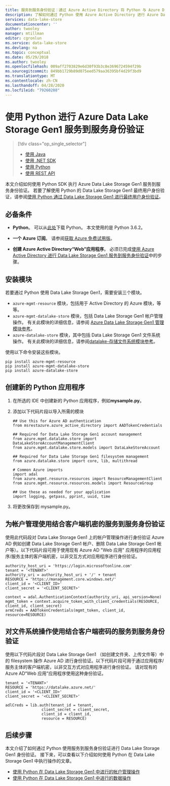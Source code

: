 ```yaml
---
title: 服务到服务身份验证：通过 Azure Active Directory 将 Python 与 Azure Data Lake Storage Gen1 配合使用 | Microsoft Docs
description: 了解如何通过 Python 使用 Azure Active Directory 进行 Azure Data Lake Storage Gen1 服务到服务身份验证
services: data-lake-store
documentationcenter: ''
author: twooley
manager: mtillman
editor: cgronlun
ms.service: data-lake-store
ms.devlang: na
ms.topic: conceptual
ms.date: 05/29/2018
ms.author: twooley
ms.openlocfilehash: 009aff2703829e6d30f93b3c8e3696724594f29b
ms.sourcegitcommit: 849bb1729b89d075eed579aa36395bf4d29f3bd9
ms.translationtype: MT
ms.contentlocale: zh-CN
ms.lasthandoff: 04/28/2020
ms.locfileid: "79260288"
---
```

# <a name="service-to-service-authentication-with-azure-data-lake-storage-gen1-using-python"></a>使用 Python 进行 Azure Data Lake Storage Gen1 服务到服务身份验证
> [!div class="op_single_selector"]
> * [使用 Java](data-lake-store-service-to-service-authenticate-java.md)
> * [使用 .NET SDK](data-lake-store-service-to-service-authenticate-net-sdk.md)
> * [使用 Python](data-lake-store-service-to-service-authenticate-python.md)
> * [使用 REST API](data-lake-store-service-to-service-authenticate-rest-api.md)
> 
>  

本文介绍如何使用 Python SDK 执行 Azure Data Lake Storage Gen1 服务到服务身份验证。 若要了解使用 Python 的 Data Lake Storage Gen1 最终用户身份验证，请参阅[使用 Python 通过 Data Lake Storage Gen1 进行最终用户身份验证](data-lake-store-end-user-authenticate-python.md)。


## <a name="prerequisites"></a>必备条件

* **Python**。 可以从[此处](https://www.python.org/downloads/)下载 Python。 本文使用的是 Python 3.6.2。

* **一个 Azure 订阅**。 请参阅[获取 Azure 免费试用版](https://azure.microsoft.com/pricing/free-trial/)。

* **创建 Azure Active Directory“Web”应用程序**。 必须已完成[使用 Azure Active Directory 进行 Data Lake Storage Gen1 服务到服务身份验证](data-lake-store-service-to-service-authenticate-using-active-directory.md)中的步骤。

## <a name="install-the-modules"></a>安装模块

若要通过 Python 使用 Data Lake Storage Gen1，需要安装三个模块。

* `azure-mgmt-resource` 模块，包括用于 Active Directory 的 Azure 模块，等等。
* `azure-mgmt-datalake-store` 模块，包括 Data Lake Storage Gen1 帐户管理操作。 有关此模块的详细信息，请参阅 [Azure Data Lake Storage Gen1 管理模块参考](/python/api/azure-mgmt-datalake-store/)。
* `azure-datalake-store` 模块，其中包括 Data Lake Storage Gen1 文件系统操作。 有关此模块的详细信息，请参阅[datalake-存储文件系统模块参考](https://docs.microsoft.com/python/api/azure-datalake-store/azure.datalake.store.core/)。

使用以下命令安装这些模块。

```
pip install azure-mgmt-resource
pip install azure-mgmt-datalake-store
pip install azure-datalake-store
```

## <a name="create-a-new-python-application"></a>创建新的 Python 应用程序

1. 在所选的 IDE 中创建新的 Python 应用程序，例如**mysample.py**。

2. 添加以下代码片段以导入所需的模块

    ```
    ## Use this for Azure AD authentication
    from msrestazure.azure_active_directory import AADTokenCredentials

    ## Required for Data Lake Storage Gen1 account management
    from azure.mgmt.datalake.store import DataLakeStoreAccountManagementClient
    from azure.mgmt.datalake.store.models import DataLakeStoreAccount

    ## Required for Data Lake Storage Gen1 filesystem management
    from azure.datalake.store import core, lib, multithread

    # Common Azure imports
    import adal
    from azure.mgmt.resource.resources import ResourceManagementClient
    from azure.mgmt.resource.resources.models import ResourceGroup

    ## Use these as needed for your application
    import logging, getpass, pprint, uuid, time
    ```

3. 将更改保存到 mysample.py。

## <a name="service-to-service-authentication-with-client-secret-for-account-management"></a>为帐户管理使用结合客户端机密的服务到服务身份验证

使用此代码段对 Data Lake Storage Gen1 上的帐户管理操作进行身份验证 Azure AD 例如创建 Data Lake Storage Gen1 帐户、删除 Data Lake Storage Gen1 帐户等）。以下代码片段可用于使用现有 Azure AD "Web 应用" 应用程序的应用程序/服务主体的客户端机密，以非交互方式对应用程序进行身份验证。

    authority_host_uri = 'https://login.microsoftonline.com'
    tenant = '<TENANT>'
    authority_uri = authority_host_uri + '/' + tenant
    RESOURCE = 'https://management.core.windows.net/'
    client_id = '<CLIENT_ID>'
    client_secret = '<CLIENT_SECRET>'
    
    context = adal.AuthenticationContext(authority_uri, api_version=None)
    mgmt_token = context.acquire_token_with_client_credentials(RESOURCE, client_id, client_secret)
    armCreds = AADTokenCredentials(mgmt_token, client_id, resource=RESOURCE)

## <a name="service-to-service-authentication-with-client-secret-for-filesystem-operations"></a>对文件系统操作使用结合客户端密码的服务到服务身份验证

使用以下代码片段对 Data Lake Storage Gen1 （如创建文件夹、上传文件等）中的 filesystem 操作 Azure AD 进行身份验证。以下代码片段可用于通过应用程序/服务主体的客户端机密，以非交互方式对应用程序进行身份验证。 请对现有的 Azure AD“Web 应用”应用程序使用这种身份验证。

    tenant = '<TENANT>'
    RESOURCE = 'https://datalake.azure.net/'
    client_id = '<CLIENT_ID>'
    client_secret = '<CLIENT_SECRET>'
    
    adlCreds = lib.auth(tenant_id = tenant,
                    client_secret = client_secret,
                    client_id = client_id,
                    resource = RESOURCE)

<!-- ## Service-to-service authentication with certificate for account management

Use this snippet to authenticate with Azure AD for account management operations on Data Lake Storage Gen1 such as create a Data Lake Storage Gen1 account, delete a Data Lake Storage Gen1 account, etc. The following snippet can be used to authenticate your application non-interactively, using the certificate of an existing Azure AD "Web App" application. For instructions on how to create an Azure AD application, see [Create service principal with certificates](../active-directory/develop/howto-authenticate-service-principal-powershell.md#create-service-principal-with-self-signed-certificate).

    authority_host_uri = 'https://login.microsoftonline.com'
    tenant = '<TENANT>'
    authority_uri = authority_host_uri + '/' + tenant
    resource_uri = 'https://management.core.windows.net/'
    client_id = '<CLIENT_ID>'
    client_cert = '<CLIENT_CERT>'
    client_cert_thumbprint = '<CLIENT_CERT_THUMBPRINT>'

    context = adal.AuthenticationContext(authority_uri, api_version=None)
    mgmt_token = context.acquire_token_with_client_certificate(resource_uri, client_id, client_cert, client_cert_thumbprint)
    credentials = AADTokenCredentials(mgmt_token, client_id) -->

## <a name="next-steps"></a>后续步骤
本文介绍了如何通过 Python 使用服务到服务身份验证进行 Data Lake Storage Gen1 身份验证。 接下来，可以查看以下介绍如何使用 Python 在 Data Lake Storage Gen1 中执行操作的文章。

* [使用 Python 在 Data Lake Storage Gen1 中进行的帐户管理操作](data-lake-store-get-started-python.md)
* [使用 Python 在 Data Lake Storage Gen1 中进行的数据操作](data-lake-store-data-operations-python.md)


